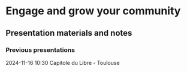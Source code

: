 # Engage and grow your community
## Presentation materials and notes

### Previous presentations
2024-11-16 10:30 Capitole du Libre - Toulouse

